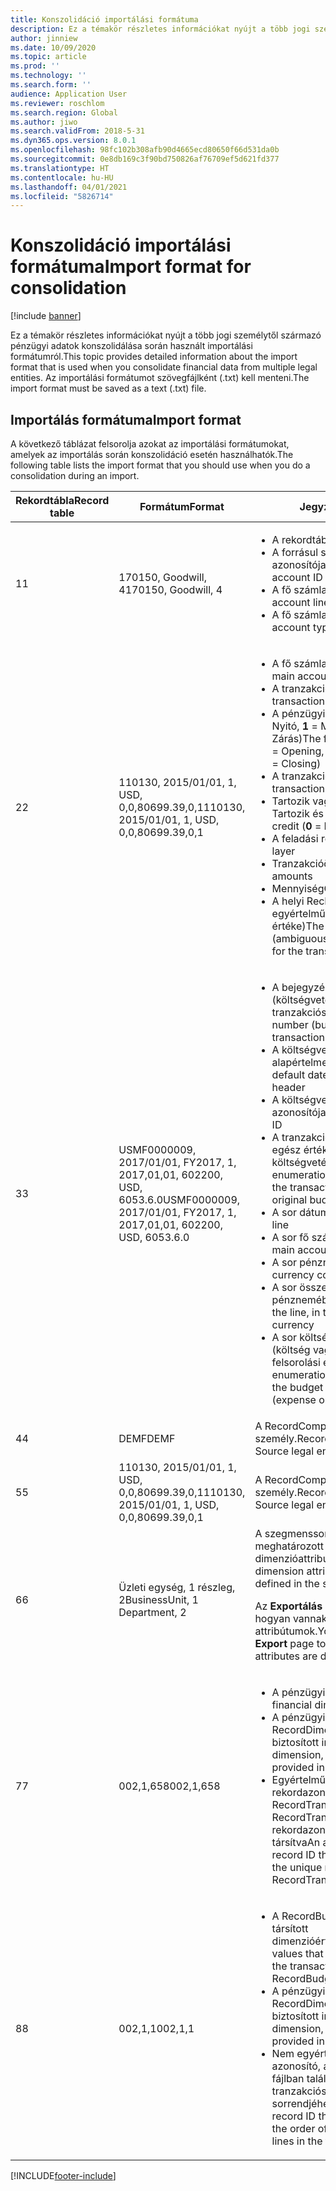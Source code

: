 ```yaml
---
title: Konszolidáció importálási formátuma
description: Ez a témakör részletes információkat nyújt a több jogi személytől származó pénzügyi adatok konszolidálása során használt importálási formátumról.
author: jinniew
ms.date: 10/09/2020
ms.topic: article
ms.prod: ''
ms.technology: ''
ms.search.form: ''
audience: Application User
ms.reviewer: roschlom
ms.search.region: Global
ms.author: jiwo
ms.search.validFrom: 2018-5-31
ms.dyn365.ops.version: 8.0.1
ms.openlocfilehash: 98fc102b308afb90d4665ecd80650f66d531da0b
ms.sourcegitcommit: 0e8db169c3f90bd750826af76709ef5d621fd377
ms.translationtype: HT
ms.contentlocale: hu-HU
ms.lasthandoff: 04/01/2021
ms.locfileid: "5826714"
---
```

# <a name="import-format-for-consolidation"></a><span data-ttu-id="60d9c-103">Konszolidáció importálási formátuma</span><span class="sxs-lookup"><span data-stu-id="60d9c-103">Import format for consolidation</span></span>

[!include [banner](../includes/banner.md)]

<span data-ttu-id="60d9c-104">Ez a témakör részletes információkat nyújt a több jogi személytől származó pénzügyi adatok konszolidálása során használt importálási formátumról.</span><span class="sxs-lookup"><span data-stu-id="60d9c-104">This topic provides detailed information about the import format that is used when you consolidate financial data from multiple legal entities.</span></span> <span data-ttu-id="60d9c-105">Az importálási formátumot szövegfájlként (.txt) kell menteni.</span><span class="sxs-lookup"><span data-stu-id="60d9c-105">The import format must be saved as a text (.txt) file.</span></span>

## <a name="import-format"></a><span data-ttu-id="60d9c-106">Importálás formátuma</span><span class="sxs-lookup"><span data-stu-id="60d9c-106">Import format</span></span>

<span data-ttu-id="60d9c-107">A következő táblázat felsorolja azokat az importálási formátumokat, amelyek az importálás során konszolidáció esetén használhatók.</span><span class="sxs-lookup"><span data-stu-id="60d9c-107">The following table lists the import format that you should use when you do a consolidation during an import.</span></span>

| <span data-ttu-id="60d9c-108">Rekordtábla</span><span class="sxs-lookup"><span data-stu-id="60d9c-108">Record table</span></span> | <span data-ttu-id="60d9c-109">Formátum</span><span class="sxs-lookup"><span data-stu-id="60d9c-109">Format</span></span> | <span data-ttu-id="60d9c-110">Jegyzetek</span><span class="sxs-lookup"><span data-stu-id="60d9c-110">Notes</span></span> |
|--------------|---------|-------|
| <span data-ttu-id="60d9c-111">1</span><span class="sxs-lookup"><span data-stu-id="60d9c-111">1</span></span>            | <span data-ttu-id="60d9c-112">170150, Goodwill, 4</span><span class="sxs-lookup"><span data-stu-id="60d9c-112">170150, Goodwill, 4</span></span> | <ul><li><span data-ttu-id="60d9c-113">A rekordtábla</span><span class="sxs-lookup"><span data-stu-id="60d9c-113">The record table</span></span></li><li><span data-ttu-id="60d9c-114">A forrásul szolgáló fő számla azonosítója</span><span class="sxs-lookup"><span data-stu-id="60d9c-114">The source main account ID</span></span></li><li><span data-ttu-id="60d9c-115">A fő számlasor</span><span class="sxs-lookup"><span data-stu-id="60d9c-115">The main account line</span></span></li><li><span data-ttu-id="60d9c-116">A fő számla típusa</span><span class="sxs-lookup"><span data-stu-id="60d9c-116">The main account type</span></span></li></ul> |
| <span data-ttu-id="60d9c-117">2</span><span class="sxs-lookup"><span data-stu-id="60d9c-117">2</span></span>            | <span data-ttu-id="60d9c-118">110130, 2015/01/01, 1, USD, 0,0,80699.39,0,1</span><span class="sxs-lookup"><span data-stu-id="60d9c-118">110130, 2015/01/01, 1, USD, 0,0,80699.39,0,1</span></span> | <ul><li><span data-ttu-id="60d9c-119">A fő számla azonosítója</span><span class="sxs-lookup"><span data-stu-id="60d9c-119">The main account ID</span></span></li><li><span data-ttu-id="60d9c-120">A tranzakció dátuma</span><span class="sxs-lookup"><span data-stu-id="60d9c-120">The transaction date</span></span></li><li><span data-ttu-id="60d9c-121">A pénzügyi időszak típusa (**0** = Nyitó, **1** = Működési és **2** = Zárás)</span><span class="sxs-lookup"><span data-stu-id="60d9c-121">The fiscal period type (**0** = Opening, **1** = Operating, and **2** = Closing)</span></span></li><li><span data-ttu-id="60d9c-122">A tranzakció pénzneme</span><span class="sxs-lookup"><span data-stu-id="60d9c-122">The transaction currency</span></span></li><li><span data-ttu-id="60d9c-123">Tartozik vagy követel (**0** = Tartozik és **1** = Követel)</span><span class="sxs-lookup"><span data-stu-id="60d9c-123">Debit or credit (**0** = Debit and **1** = Credit)</span></span></li><li><span data-ttu-id="60d9c-124">A feladási réteg</span><span class="sxs-lookup"><span data-stu-id="60d9c-124">The posting layer</span></span></li><li><span data-ttu-id="60d9c-125">Tranzakcióösszegek</span><span class="sxs-lookup"><span data-stu-id="60d9c-125">Transaction amounts</span></span></li><li><span data-ttu-id="60d9c-126">Mennyiség</span><span class="sxs-lookup"><span data-stu-id="60d9c-126">Quantity</span></span></li><li><span data-ttu-id="60d9c-127">A helyi RecID (a tranzakció nem egyértelmű, egyedi, int64 értéke)</span><span class="sxs-lookup"><span data-stu-id="60d9c-127">The local RecID (ambiguous, unique int64 value for the transaction)</span></span></li></ul> |
| <span data-ttu-id="60d9c-128">3</span><span class="sxs-lookup"><span data-stu-id="60d9c-128">3</span></span>            | <span data-ttu-id="60d9c-129">USMF0000009, 2017/01/01, FY2017, 1, 2017,01,01, 602200, USD, 6053.6.0</span><span class="sxs-lookup"><span data-stu-id="60d9c-129">USMF0000009, 2017/01/01, FY2017, 1, 2017,01,01, 602200, USD, 6053.6.0</span></span> | <ul><li><span data-ttu-id="60d9c-130">A bejegyzés száma (költségvetési fejléc tranzakciószáma)</span><span class="sxs-lookup"><span data-stu-id="60d9c-130">The entry number (budget header transaction number)</span></span></li><li><span data-ttu-id="60d9c-131">A költségvetési fejléc alapértelmezett dátuma</span><span class="sxs-lookup"><span data-stu-id="60d9c-131">The default date of the budget header</span></span></li><li><span data-ttu-id="60d9c-132">A költségvetési modell azonosítója</span><span class="sxs-lookup"><span data-stu-id="60d9c-132">The budget model ID</span></span></li><li><span data-ttu-id="60d9c-133">A tranzakciótípus felsorolási egész értéke (üres, eredeti költségvetés stb.)</span><span class="sxs-lookup"><span data-stu-id="60d9c-133">The enumeration integer value for the transaction type (blank, original budget, and so on)</span></span></li><li><span data-ttu-id="60d9c-134">A sor dátuma</span><span class="sxs-lookup"><span data-stu-id="60d9c-134">The date of the line</span></span></li><li><span data-ttu-id="60d9c-135">A sor fő számlaazonosítója</span><span class="sxs-lookup"><span data-stu-id="60d9c-135">The main account ID for the line</span></span></li><li><span data-ttu-id="60d9c-136">A sor pénznemkódja</span><span class="sxs-lookup"><span data-stu-id="60d9c-136">The currency code for the line</span></span></li><li><span data-ttu-id="60d9c-137">A sor összege a tranzakció pénznemében</span><span class="sxs-lookup"><span data-stu-id="60d9c-137">The amount for the line, in the transaction currency</span></span></li><li><span data-ttu-id="60d9c-138">A sor költségvetési típusának (költség vagy bevétel) felsorolási egész értéke</span><span class="sxs-lookup"><span data-stu-id="60d9c-138">The enumeration integer value for the budget type for the line (expense or revenue)</span></span></li></ul> |
| <span data-ttu-id="60d9c-139">4</span><span class="sxs-lookup"><span data-stu-id="60d9c-139">4</span></span>            | <span data-ttu-id="60d9c-140">DEMF</span><span class="sxs-lookup"><span data-stu-id="60d9c-140">DEMF</span></span> | <span data-ttu-id="60d9c-141">A RecordCompany a Forrás jogi személy.</span><span class="sxs-lookup"><span data-stu-id="60d9c-141">RecordCompany is the Source legal entity.</span></span> |
| <span data-ttu-id="60d9c-142">5</span><span class="sxs-lookup"><span data-stu-id="60d9c-142">5</span></span>            | <span data-ttu-id="60d9c-143">110130, 2015/01/01, 1, USD, 0,0,80699.39,0,1</span><span class="sxs-lookup"><span data-stu-id="60d9c-143">110130, 2015/01/01, 1, USD, 0,0,80699.39,0,1</span></span> | <span data-ttu-id="60d9c-144">A RecordCompany a Forrás jogi személy.</span><span class="sxs-lookup"><span data-stu-id="60d9c-144">RecordCompany is the Source legal entity.</span></span> |
| <span data-ttu-id="60d9c-145">6</span><span class="sxs-lookup"><span data-stu-id="60d9c-145">6</span></span>            | <span data-ttu-id="60d9c-146">Üzleti egység, 1 részleg, 2</span><span class="sxs-lookup"><span data-stu-id="60d9c-146">BusinessUnit, 1 Department, 2</span></span> | <span data-ttu-id="60d9c-147">A szegmenssorrendben meghatározott pénzügyi dimenzióattribútumok.</span><span class="sxs-lookup"><span data-stu-id="60d9c-147">The financial dimension attributes that are defined in the segment order.</span></span><p><span data-ttu-id="60d9c-148">Az **Exportálás** lapon ellenőrizheti, hogyan vannak meghatározva az attribútumok.</span><span class="sxs-lookup"><span data-stu-id="60d9c-148">You can use the **Export** page to verify how the attributes are defined.</span></span></p> |
| <span data-ttu-id="60d9c-149">7</span><span class="sxs-lookup"><span data-stu-id="60d9c-149">7</span></span>            | <span data-ttu-id="60d9c-150">002,1,658</span><span class="sxs-lookup"><span data-stu-id="60d9c-150">002,1,658</span></span> | <ul><li><span data-ttu-id="60d9c-151">A pénzügyi dimenzióérték</span><span class="sxs-lookup"><span data-stu-id="60d9c-151">The financial dimension value</span></span></li><li><span data-ttu-id="60d9c-152">A pénzügyi dimenzió mint a RecordDimensions által biztosított index</span><span class="sxs-lookup"><span data-stu-id="60d9c-152">The financial dimension, as the index that is provided in RecordDimensions</span></span></li><li><span data-ttu-id="60d9c-153">Egyértelmű, egyedi rekordazonosító, amely a RecordTrans vagy a RecordTrans2 egyedi rekordazonosítóhoz van társítva</span><span class="sxs-lookup"><span data-stu-id="60d9c-153">An ambiguous, unique record ID that is associated with the unique record ID from RecordTrans or RecordTrans2</span></span></li></ul> |
| <span data-ttu-id="60d9c-154">8</span><span class="sxs-lookup"><span data-stu-id="60d9c-154">8</span></span>            | <span data-ttu-id="60d9c-155">002,1,1</span><span class="sxs-lookup"><span data-stu-id="60d9c-155">002,1,1</span></span> | <ul><li><span data-ttu-id="60d9c-156">A RecordBudget tranzakcióhoz társított dimenzióértékek</span><span class="sxs-lookup"><span data-stu-id="60d9c-156">Dimension values that are associated with the transaction from RecordBudget</span></span></li><li><span data-ttu-id="60d9c-157">A pénzügyi dimenzió mint a RecordDimensions által biztosított index</span><span class="sxs-lookup"><span data-stu-id="60d9c-157">The financial dimension, as the index that is provided in RecordDimensions</span></span></li><li><span data-ttu-id="60d9c-158">Nem egyértelmű sorrekord-azonosító, amely igazodik a fájlban található tranzakciósorok sorrendjéhez</span><span class="sxs-lookup"><span data-stu-id="60d9c-158">An ambiguous line record ID that is aligned with the order of the transaction lines in the file</span></span></li></ul> |


[!INCLUDE[footer-include](../../includes/footer-banner.md)]